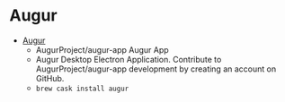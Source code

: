 # Augur
- [Augur](https://github.com/AugurProject/augur-app/)
  -  AugurProject/augur-app Augur App
  - Augur Desktop Electron Application. Contribute to AugurProject/augur-app development by creating an account on GitHub.
  - `brew cask install augur`
